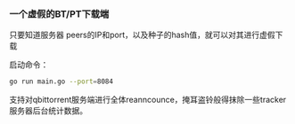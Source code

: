 ### 一个虚假的BT/PT下载端
只要知道服务器 peers的IP和port，以及种子的hash值，就可以对其进行虚假下载

启动命令：
```bash
go run main.go --port=8084
```

支持对qbittorrent服务端进行全体reanncounce，掩耳盗铃般得抹除一些tracker服务器后台统计数据。

